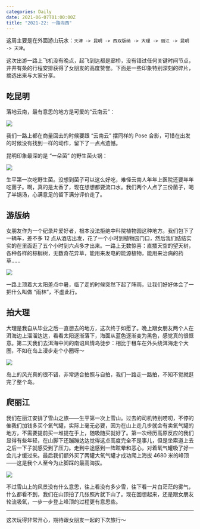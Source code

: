 ```yaml
---
categories: Daily
date: 2021-06-07T01:00:00Z
title: "2021-22: 一路向西"
---
```


这周主要是在外面游山玩水：`天津 -> 昆明 -> 西双版纳 -> 大理 -> 丽江 -> 昆明 -> 天津`。

这次出游一路上飞机没有晚点，起飞到达都是廊桥，没有错过任何关键时间节点，井井有条的行程安排获得了女朋友的高度赞誉。下面是一些印象特别深刻的碎片，摘选出来与大家分享。

## 吃昆明

落地云南，最有意思的地方是可爱的“云南云”：

![](yunnanyun.jpg)

我们一路上都在商量回去的时候要跟 “云南云” 摆同样的 Pose 合影，可惜在出发的时候没有找到一样的动作，留下了一点点遗憾。

昆明印象最深的是 “一朵菌” 的野生菌火锅：

![](fungus.jpg)

生平第一次吃野生菌。没想到菌子可以这么好吃，难怪云南人年年上医院还要年年吃菌子。啊，真的是太香了，现在想想都要流口水。我们两个人点了三份菌子，喝了半锅汤，心满意足的留下满分评价走了。

## 游版纳

女朋友作为一个纪录片爱好者，根本没法拒绝中科院植物园这种地方。我们包下了一辆车，差不多 12 点从酒店出发，花了一个小时到植物园门口，然后我们结结实实的在里面逛了五个小时到六点多才出来。一路上无数惊喜：直插天空的望天树，各种各样的棕榈树，无数奇花异草，能用来发电的能源植物，能用来治病的药草......

![](tree.jpg)

一路上顶着大太阳差点中暑，临了走的时候突然下起了阵雨，让我们好好体会了一把什么叫做 “雨林”，不虚此行。

## 拍大理

大理是我自从毕业之后一直想去的地方，这次终于如愿了。晚上跟女朋友两个人在洱海边上溜溜达达，看看太阳逐渐落下，海面从蓝色逐渐变为黑色，感觉真的很惬意。第二天我们去洱海中间的南诏风情岛徒步：相比于租车在外头绕洱海走个大圈，不如在岛上漫步走个小圈呀～

![](erhai.jpg)

岛上的风光真的很不错，非常适合拍照与自拍，我们一路走一路拍，不知不觉就逛完了整个岛。

## 爬丽江

我们在丽江安排了雪山之旅——生平第一次上雪山。过去的司机特别唠叨，不停的催我们加钱多买个氧气罐，实际上毫无必要，因为在山上走几步就会有卖氧气罐的地方，不需要提前买一堆提在手上，随吸随买就好了。第一次经历高原反应的我们显得有些年轻，在山脚下还蹦蹦达达觉得这点高度完全不是事儿，但是坐索道上去之后一下子就感受到了压力。走到中途感到一阵眩晕和恶心，对着氧气罐吸了好一会儿才缓过来。最后我们额外买了两罐大氧气罐才成功爬上海拔 4680 米的峰顶——这是我个人至今为止脚踩的最高海拔。

![](snowy-mountain.jpg)

不过雪山上的风景没有什么意思，往上看没有多少雪，往下看一片白茫茫的雾气，什么都看不到，我们在山顶拍了几张照片就下山了。现在回想起来，还是跟女朋友轮流吸氧，一步一步登上峰顶的过程更有意思些。

---

这次玩得非常开心，期待跟女朋友一起的下次旅行～

